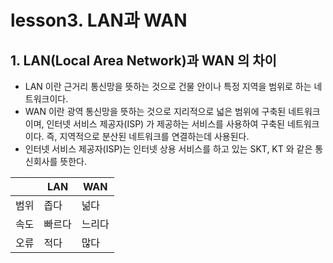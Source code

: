 # lesson3. LAN과 WAN

## 1. LAN(Local Area Network)과 WAN 의 차이

- LAN 이란 근거리 통신망을 뜻하는 것으로 건물 안이나 특정 지역을 범위로 하는 네트워크이다.
- WAN 이란 광역 통신망을 뜻하는 것으로 지리적으로 넓은 범위에 구축된 네트워크이며, 인터넷 서비스 제공자(ISP) 가 제공하는 서비스를 사용하여 구축된 네트워크이다. 즉, 지역적으로 분산된 네트워크를 연결하는데 사용된다.
- 인터넷 서비스 제공자(ISP)는 인터넷 상용 서비스를 하고 있는 SKT, KT 와 같은 통신회사를 뜻한다.

|  | LAN | WAN |
| --- | --- | --- |
| 범위 | 좁다 | 넒다 |
| 속도 | 빠르다 | 느리다 |
| 오류 | 적다 | 많다 |

